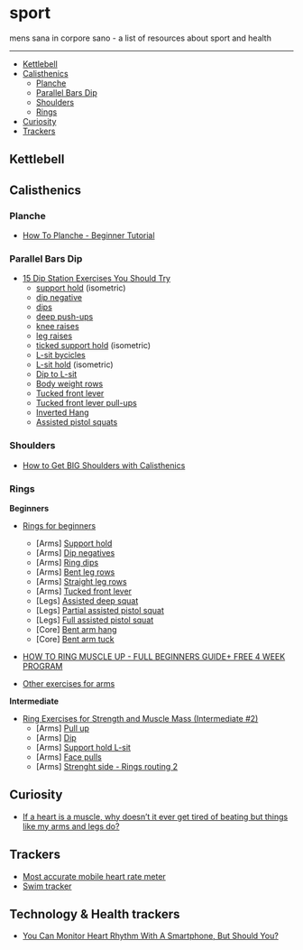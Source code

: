 # sport
mens sana in corpore sano - a list of resources about sport and health

<hr>

- [Kettlebell](#Kettlebell)
- [Calisthenics](#Calisthenics)
  - [Planche](#planche)
  - [Parallel Bars Dip](#Parallel-Bars-Dip)
  - [Shoulders](#shoulders)
  - [Rings](#Rings)
- [Curiosity](#Curiosity)
- [Trackers](#Trackers)

## Kettlebell


## Calisthenics 

### Planche

- [How To Planche - Beginner Tutorial](https://www.youtube.com/watch?v=UZ-1jwG7aQ4&feature=youtu.be)

### Parallel Bars Dip

- [15 Dip Station Exercises You Should Try](https://www.youtube.com/watch?v=W8jXc1zaLuQ)
  - [support hold](https://youtu.be/W8jXc1zaLuQ?t=39) (isometric)
  - [dip negative](https://youtu.be/W8jXc1zaLuQ?t=65)
  - [dips](https://youtu.be/W8jXc1zaLuQ?t=81)
  - [deep push-ups](https://youtu.be/W8jXc1zaLuQ?t=119)
  - [knee raises](https://youtu.be/W8jXc1zaLuQ?t=167)
  - [leg raises](https://youtu.be/W8jXc1zaLuQ?t=195)
  - [ticked support hold](https://youtu.be/W8jXc1zaLuQ?t=226) (isometric)
  - [L-sit bycicles](https://youtu.be/W8jXc1zaLuQ?t=242)
  - [L-sit hold](https://youtu.be/W8jXc1zaLuQ?t=263) (isometric)
  - [Dip to L-sit](https://youtu.be/W8jXc1zaLuQ?t=285)
  - [Body weight rows](https://youtu.be/W8jXc1zaLuQ?t=320)
  - [Tucked front lever](https://youtu.be/W8jXc1zaLuQ?t=350)
  - [Tucked front lever pull-ups](https://youtu.be/W8jXc1zaLuQ?t=370)
  - [Inverted Hang](https://youtu.be/W8jXc1zaLuQ?t=407)
  - [Assisted pistol squats](https://youtu.be/W8jXc1zaLuQ?t=438)
  
  
### Shoulders

- [How to Get BIG Shoulders with Calisthenics](https://www.youtube.com/watch?v=hKjZ_RcM6F0)
  
### Rings

**Beginners**

- [Rings for beginners](https://www.youtube.com/watch?v=dTL8HZmEadk)
  - [Arms] [Support hold](https://youtu.be/dTL8HZmEadk?t=138)
  - [Arms] [Dip negatives](https://youtu.be/dTL8HZmEadk?t=161)
  - [Arms] [Ring dips](https://youtu.be/dTL8HZmEadk?t=223)
  - [Arms] [Bent leg rows](https://youtu.be/dTL8HZmEadk?t=276)
  - [Arms] [Straight leg rows](https://youtu.be/dTL8HZmEadk?t=355)
  - [Arms] [Tucked front lever](https://youtu.be/dTL8HZmEadk?t=383)
  - [Legs] [Assisted deep squat](https://youtu.be/dTL8HZmEadk?t=440)
  - [Legs] [Partial assisted pistol squat](https://youtu.be/dTL8HZmEadk?t=498)
  - [Legs] [Full assisted pistol squat](https://youtu.be/dTL8HZmEadk?t=534)
  - [Core] [Bent arm hang](https://youtu.be/dTL8HZmEadk?t=589)
  - [Core] [Bent arm tuck](https://youtu.be/dTL8HZmEadk?t=628)

- [HOW TO RING MUSCLE UP - FULL BEGINNERS GUIDE+ FREE 4 WEEK PROGRAM](https://www.youtube.com/watch?v=0t_rhEgz-7I)
- [Other exercises for arms](https://www.youtube.com/watch?v=eO1gwAuIOic)

**Intermediate**

- [Ring Exercises for Strength and Muscle Mass (Intermediate #2)](https://youtu.be/qgs_dvRa-S0?t=92)
  - [Arms] [Pull up](https://youtu.be/qgs_dvRa-S0?t=92) 
  - [Arms] [Dip](https://youtu.be/qgs_dvRa-S0?t=137)
  - [Arms] [Support hold L-sit](https://youtu.be/qgs_dvRa-S0?t=174)
  - [Arms] [Face pulls](https://youtu.be/qgs_dvRa-S0?t=205)
  - [Arms] [Strenght side - Rings routing 2](https://youtu.be/qgs_dvRa-S0?t=240)
  
  

## Curiosity

- [If a heart is a muscle, why doesn’t it ever get tired of beating but things like my arms and legs do?](https://www.reddit.com/r/askscience/comments/fm2z8x/if_a_heart_is_a_muscle_why_doesnt_it_ever_get/)

## Trackers

- [Most accurate mobile heart rate meter](https://www.azumio.com/s/instantheartrate/index.html)
- [Swim tracker](https://welcome.moov.cc/moovnow)

## Technology & Health trackers

- [You Can Monitor Heart Rhythm With A Smartphone, But Should You?](https://www.npr.org/sections/health-shots/2016/10/15/497828894/you-can-monitor-your-heart-with-a-smartphone-but-should-you?t=1586007053349)
